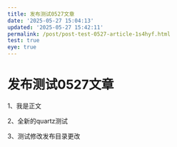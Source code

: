 ```yaml
---
title: 发布测试0527文章
date: '2025-05-27 15:04:13'
updated: '2025-05-27 15:42:11'
permalink: /post/post-test-0527-article-1s4hyf.html
test: true
eye: true
---
```




# 发布测试0527文章

1、我是正文

2、全新的quartz测试

3、测试修改发布目录更改

‍
